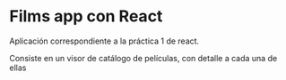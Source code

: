 # Films app con React

Aplicación correspondiente a la práctica 1 de react.

Consiste en un visor de catálogo de películas, con detalle a cada una de ellas